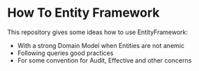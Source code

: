 # How To Entity Framework

This repository gives some ideas how to use EntityFramework:

* With a strong Domain Model when Entities are not anemic
* Following queries good practices
* For some convention for Audit, Effective and other concerns


